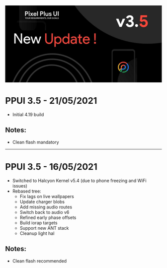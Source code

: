 ![Alt text](images/ppui/ppui_3.5.jpg)

# PPUI 3.5 - 21/05/2021
- Initial 4.19 build

## Notes:
- Clean flash mandatory

---

# PPUI 3.5 - 16/05/2021
- Switched to Halcyon Kernel v5.4 (due to phone freezing and WiFi issues)
- Rebased tree:
    - Fix lags on live wallpapers
    - Update charger blobs
    - Add missing audio routes
    - Switch back to audio v6
    - Refined early phase offsets
    - Build iorap targets
    - Support new ANT stack
    - Cleanup light hal

## Notes:
- Clean flash recommended